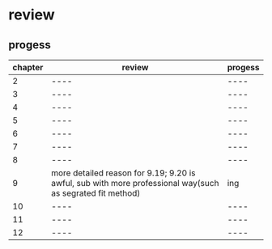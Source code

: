 # review

## progess

|chapter|review|progess|
|-------|-----------|-------|
|2|----|----|
|3|----|----|
|4|----|----|
|5|----|----|
|6|----|----|
|7|----|----|
|8|----|----|
|9|more detailed reason for 9.19; 9.20 is awful, sub with more professional way(such as segrated fit method) |ing|
|10|----|----|
|11|----|----|
|12|----|----|
